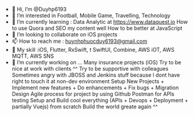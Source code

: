 - 👋 Hi, I’m @Duyhp6193
- 👀 I’m interested in Football, Mobile Game, Travelling, Technology
- 🌱 I’m currently learning :
  Data Analytic at https://www.dataquest.io
  How to use Quora and SEO my content well
  How to be better at JavaScript
- 💞️ I’m looking to collaborate on iOS projects
- 📫 How to reach me : huynhphuocduy6193@gmail.com
- 🔭 My skill :iOS, Flutter, RxSwift, t SwiftUI, Combine, AWS iOT, AWS MQTT, AWS SNS
- 👋 I’m currently working on ...
  Many insurance projects (iOS)
  Try to be nice at work with clients ^^
  Try to be supportive with colleagues
  Sometimes angry with JBOSS and Jenkins stuff because I dont have right to touch it at non-dev environment
  Setup New Projects + Implement new features + Do enhancements + Fix bugs + Migration 
  Design Agile process for project by using Github
  Postman for APIs testing
  Setup and Build cool everything (APIs + Devops + Deployment + partially Vuejs) from scratch
  Build the world greate again ^^

<!---
Duyhp6193/Duyhp6193 is a ✨ special ✨ repository because its `README.md` (this file) appears on your GitHub profile.
You can click the Preview link to take a look at your changes.
--->
